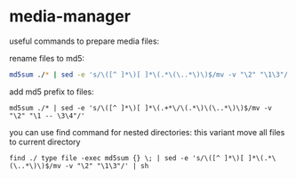 # media-manager


useful commands to prepare media files:

rename files to md5:
```bash
md5sum ./* | sed -e 's/\([^ ]*\)[ ]*\(.*\(\..*\)\)$/mv -v "\2" "\1\3"/' | sh
```

add md5 prefix to files:
```
md5sum ./* | sed -e 's/\([^ ]*\)[ ]*\(.+*\/\(.*\)\(\..*\)\)$/mv -v "\2" "\1 -- \3\4"/'
```

you can use find command for nested directories:
this variant move all files to current directory
```
find ./ type file -exec md5sum {} \; | sed -e 's/\([^ ]*\)[ ]*\(.*\(\..*\)\)$/mv -v "\2" "\1\3"/' | sh
```
